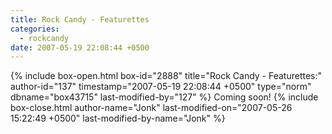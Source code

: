 ```yaml
---
title: Rock Candy - Featurettes
categories:
  - rockcandy
date: 2007-05-19 22:08:44 +0500
---
```

{% include box-open.html box-id="2888" title="Rock Candy - Featurettes:" author-id="137" timestamp="2007-05-19 22:08:44 +0500" type="norm" dbname="box43715" last-modified-by="127" %}
Coming soon!
{% include box-close.html author-name="Jonk" last-modified-on="2007-05-26 15:22:49 +0500" last-modified-by-name="Jonk" %}
